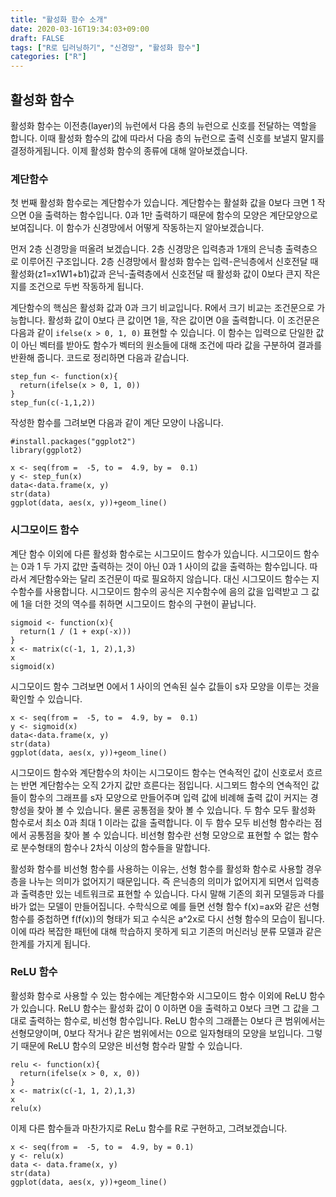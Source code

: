 ```yaml
---
title: "활성화 함수 소개"
date: 2020-03-16T19:34:03+09:00
draft: FALSE
tags: ["R로 딥러닝하기", "신경망", "활성화 함수"]
categories: ["R"]
---
```


## 활성화 함수

활성화 함수는 이전층(layer)의 뉴런에서 다음 층의 뉴런으로 신호를 전달하는 역할을 합니다. 이때 활성화 함수의 값에 따라서 다음 층의 뉴런으로 출력 신호를 보낼지 말지를 결정하게됩니다. 이제 활성화 함수의 종류에 대해 알아보겠습니다.

### 계단함수

첫 번째 활성화 함수로는 계단함수가 있습니다. 계단함수는 활설화 값을 0보다 크면 1 작으면 0을 출력하는 함수입니다. 0과 1만 출력하기 때문에 함수의 모양은 계단모양으로 보여집니다. 이 함수가 신경망에서 어떻게 작동하는지 알아보겠습니다.

먼저 2층 신경망을 떠올려 보겠습니다. 2층 신경망은 입력층과 1개의 은닉층 출력층으로 이루어진 구조입니다. 2층 신경망에서 활성화 함수는 입력-은닉층에서 신호전달 때 활성화(z1=x1W1+b1)값과 은닉-출력층에서 신호전달 때 활성화 값이 0보다 큰지 작은지를 조건으로 두번 작동하게 됩니다.

계단함수의 핵심은 활성화 값과 0과 크기 비교입니다. R에서 크기 비교는 조건문으로 가능합니다. 활성화 값이 0보다 큰 값이면 1을, 작은 값이면 0을 출력합니다. 이 조건문은 다음과 같이 `ifelse(x > 0, 1, 0)` 표현할 수 있습니다. 이 함수는 입력으로 단일한 값이 아닌 벡터를 받아도 함수가 벡터의 원소들에 대해 조건에 따라 값을 구분하여 결과를 반환해 줍니다. 코드로 정리하면 다음과 같습니다.

```{r}
step_fun <- function(x){
  return(ifelse(x > 0, 1, 0))
}
step_fun(c(-1,1,2))
```

작성한 함수를 그려보면 다음과 같이 계단 모양이 나옵니다.

```{r echo=TRUE}
#install.packages("ggplot2")
library(ggplot2)

x <- seq(from =  -5, to =  4.9, by =  0.1)
y <- step_fun(x)
data<-data.frame(x, y)
str(data)
ggplot(data, aes(x, y))+geom_line()

```

### 시그모이드 함수

계단 함수 이외에 다른 활성화 함수로는 시그모이드 함수가 있습니다. 시그모이드 함수는 0과 1 두 가지 값만 출력하는 것이 아닌 0과 1 사이의 값을 출력하는 함수입니다. 따라서 계단함수와는 달리 조건문이 따로 필요하지 않습니다. 대신 시그모이드 함수는 지수함수를 사용합니다. 시그모이드 함수의 공식은 지수함수에 음의 값을 입력받고 그 값에 1을 더한 것의 역수를 취하면 시그모이드 함수의 구현이 끝납니다.

```{r}
sigmoid <- function(x){
  return(1 / (1 + exp(-x)))
}
x <- matrix(c(-1, 1, 2),1,3)
x
sigmoid(x)
```

시그모이드 함수 그려보면 0에서 1 사이의 연속된 실수 값들이 s자 모양을 이루는 것을 확인할 수 있습니다.

```{r echo=TRUE}
x <- seq(from =  -5, to =  4.9, by =  0.1)
y <- sigmoid(x)
data<-data.frame(x, y)
str(data)
ggplot(data, aes(x, y))+geom_line()
```

시그모이드 함수와 계단함수의 차이는 시그모이드 함수는 연속적인 값이 신호로서 흐르는 반면 계단함수는 오직 2가지 값만 흐른다는 점입니다. 시그뫼드 함수의 연속적인 값들이 함수의 그래프를 s자 모양으로 만들어주며 입력 값에 비례해 출력 값이 커지는 경향성을 찾아 볼 수 있습니다. 물론 공통점을 찾아 볼 수 있습니다. 두 함수 모두 활성화 함수로서 최소 0과  최대 1 이라는 값을 출력합니다. 이 두 함수 모두 비선형 함수라는 점에서 공통점을 찾아 볼 수 있습니다. 비선형 함수란 선형 모양으로 표현할 수 없는 함수로 분수형태의 함수나 2차식 이상의 함수들을 말합니다.

활성화 함수를 비선형 함수를 사용하는 이유는, 선형 함수를 활성화 함수로 사용할 경우 층을 나누는 의미가 없어지기 때문입니다. 즉 은닉층의 의미가 없어지게 되면서 입력층과 출력층만 있는 네트워크로 표현할 수 있습니다. 다시 말해 기존의 회귀 모델등과 다를바가 없는 모델이 만들어집니다. 수학식으로 예를 들면 선형 함수 f(x)=ax와 같은 선형 함수를 중첩하면 f(f(x))의 형태가 되고 수식은 a^2x로 다시 선형 함수의 모습이 됩니다. 이에 따라 복잡한 패턴에 대해 학습하지 못하게 되고 기존의 머신러닝 분류 모델과 같은 한계를 가지게 됩니다.

### ReLU 함수

활성화 함수로 사용할 수 있는 함수에는 계단함수와 시그모이드 함수 이외에 ReLU 함수가 있습니다. ReLU 함수는 활성화 값이 0 이하면 0을 출력하고 0보다 크면 그 값을 그대로 출력하는 함수로, 비선형 함수입니다. ReLU 함수의 그래픝는 0보다 큰 범위에서는 선형모양이며, 0보다 작거나 같은 범위에서는 0으로 일자형태의 모양을 보입니다. 그렇기 때문에 ReLU 함수의 모양은 비선형 함수라 말할 수 있습니다.

```{r}
relu <- function(x){
  return(ifelse(x > 0, x, 0))
}
x <- matrix(c(-1, 1, 2),1,3)
x
relu(x)
```

이제 다른 함수들과 마찬가지로 ReLu 함수를 R로 구현하고, 그려보겠습니다.

```{r echo=TRUE}
x <- seq(from =  -5, to =  4.9, by = 0.1)
y <- relu(x)
data <- data.frame(x, y)
str(data)
ggplot(data, aes(x, y))+geom_line()
```
